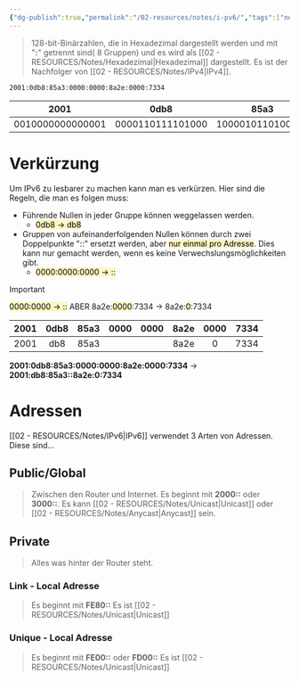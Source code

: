 ```yaml
---
{"dg-publish":true,"permalink":"/02-resources/notes/i-pv6/","tags":["netzwerk/ip/ipv6","prüfungsrelevant"],"noteIcon":""}
---
```


> 128-bit-Binärzahlen, die in Hexadezimal dargestellt werden und mit "**:**" getrennt sind( 8 Gruppen) und es wird als [[02 - RESOURCES/Notes/Hexadezimal\|Hexadezimal]] dargestellt.
 Es ist der Nachfolger von [[02 - RESOURCES/Notes/IPv4\|IPv4]].


	2001:0db8:85a3:0000:0000:8a2e:0000:7334

|       2001       |       0db8       |       85a3       |       0000       |       0000       |       8a2e       |       0370       |       7334       |
| :--------------: | :--------------: | :--------------: | :--------------: | :--------------: | :--------------: | :--------------: | :--------------: |
| 0010000000000001 | 0000110111101000 | 1000010110100011 | 0000000000000000 | 0000000000000000 | 1000101000101110 | 0000001101110000 | 0111001100110100 |

# Verkürzung
Um IPv6 zu lesbarer zu machen kann man es verkürzen.
Hier sind die Regeln, die man es folgen muss:
- Führende Nullen in jeder Gruppe können weggelassen werden. 
	- <mark style="background: #FFF3A3A6;">0db8 -> db8</mark>
- Gruppen von aufeinanderfolgenden Nullen können durch zwei Doppelpunkte "::" ersetzt werden, aber <mark style="background: #FFF3A3A6;">nur einmal pro Adresse</mark>. Dies kann nur gemacht werden, wenn es keine Verwechslungsmöglichkeiten gibt. 
	- <mark style="background: #FFF3A3A6;">0000:0000:0000 -> ::</mark>

>[!important] 
><mark style="background: #FFF3A3A6;">0000:0000 -> ::</mark>
>ABER
> 8a2e:<mark style="background: #FFF3A3A6;">0000</mark>:7334 -> 8a2e:<mark style="background: #FFF3A3A6;">0</mark>:7334


| 2001 | 0db8 | 85a3 | 0000 | 0000 | 8a2e | 0000 | 7334 |
| :--: | :--: | :--: | :--: | :--: | :--: | :--: | :--: |
| 2001 | db8  | 85a3 |      |      | 8a2e |  0   | 7334 |

**2001:0db8:85a3:0000:0000:8a2e:0000:7334**  -> **2001:db8:85a3::8a2e:0:7334**


# Adressen
[[02 - RESOURCES/Notes/IPv6\|IPv6]] verwendet 3 Arten von Adressen. Diese sind...
## Public/Global
> Zwischen den Router und Internet.
> Es beginnt mit **2000::** oder **3000::**.
> Es kann [[02 - RESOURCES/Notes/Unicast\|Unicast]] oder [[02 - RESOURCES/Notes/Anycast\|Anycast]] sein.

## Private
> Alles was hinter der Router steht.
### Link - Local Adresse
> Es beginnt mit **FE80::**
> Es ist [[02 - RESOURCES/Notes/Unicast\|Unicast]]

### Unique - Local Adresse
> Es beginnt mit **FE00::** oder **FD00::**
> Es ist [[02 - RESOURCES/Notes/Unicast\|Unicast]]
